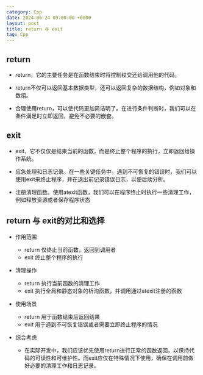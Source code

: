 ```yaml
---
category: Cpp
date: 2024-06-24 09:00:00 +0800
layout: post
title: return 与 exit
tag: Cpp
---
```


## return 

+ return，它的主要任务是在函数结束时将控制权交还给调用他的代码。

+ return不仅可以返回基本数据类型，还可以返回复杂的数据结构，例如对象和数组。
+ 合理使用return，可以使代码更加简洁明了。在进行条件判断时，我们可以在条件满足时立即返回，避免不必要的嵌套。

## exit

+ exit，它不仅仅是结束当前的函数，而是终止整个程序的执行，立即返回给操作系统。

+ 应急处理和日志记录。在一些关键任务中，遇到不可恢复的错误时，我们可以使用exit来终止程序，并在退出前记录错误日志，以便后续分析。
+ 注册清理函数。使用atexit函数，我们可以在程序终止时执行一些清理工作，例如释放资源或者保存程序状态

## return 与 exit的对比和选择

+ 作用范围
  + return 仅终止当前函数，返回到调用者
  + exit 终止整个程序的执行

+ 清理操作
  + return 执行当前函数的清理工作
  + exit 执行全局和静态对象的析沟函数，并调用通过atexit注册的函数

+ 使用场景
  + return 用于函数结束后返回结果
  + exit 用于遇到不可恢复错误或者需要立即终止程序的情况

+ 综合考虑
  + 在实际开发中，我们应该优先使用return进行正常的函数返回，以保持代码的可读性和可维护性。而exit应仅在特殊情况下使用，确保在调用前做好必要的清理工作和日志记录。
